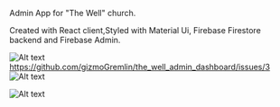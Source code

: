 Admin App for "The Well" church.

Created with React client,Styled with Material Ui, Firebase Firestore backend and Firebase Admin.

![Alt text](https://user-images.githubusercontent.com/42254038/74196682-1e627200-4c34-11ea-9b4c-642629fbb6e5.png "screen1")
https://github.com/gizmoGremlin/the_well_admin_dashboard/issues/3
![Alt text](https://user-images.githubusercontent.com/42254038/74196682-1e627200-4c34-11ea-9b4c-642629fbb6e5.png "screen2")


![Alt text](https://github.com/gizmoGremlin/the_well_admin_dashboard/issues/2 "screen 2")
